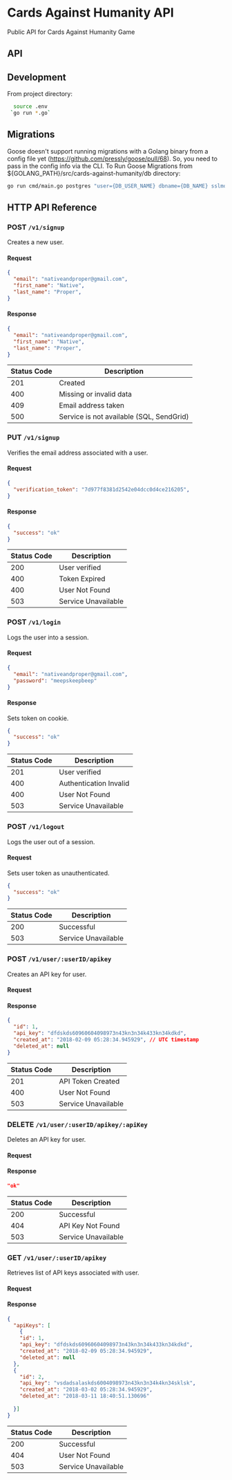 # Cards Against Humanity API
Public API for Cards Against Humanity Game

## API

## Development 

From project directory: 
```BASH
  source .env
 `go run *.go` 
 ```

## Migrations 
Goose doesn't support running migrations with a Golang binary from a config file yet (https://github.com/pressly/goose/pull/68). So, you need to pass in the config info via the CLI. To Run Goose Migrations from ${GOLANG_PATH}/src/cards-against-humanity/db directory:

```BASH 
go run cmd/main.go postgres "user={DB_USER_NAME} dbname={DB_NAME} sslmode=disable" up
```

## HTTP API Reference

### POST `/v1/signup`

Creates a new user.

#### Request

```json
{
  "email": "nativeandproper@gmail.com",
  "first_name": "Native",
  "last_name": "Proper",
}
```

#### Response

```json
{
  "email": "nativeandproper@gmail.com",
  "first_name": "Native",
  "last_name": "Proper",
}
```

| Status Code | Description                |
| ----------- | -------------------------- |
| 201         | Created                    |
| 400         | Missing or invalid data    |
| 409         | Email address taken        |
| 500         | Service is not available (SQL, SendGrid)   |

### PUT `/v1/signup`

Verifies the email address associated with a user.

#### Request

```json
{
  "verification_token": "7d977f8381d2542e04dcc0d4ce216205",
}
```

#### Response

```json
{
  "success": "ok"
}
```

| Status Code | Description                |
| ----------- | -------------------------- |
| 200         | User verified              |
| 400         | Token Expired              |
| 400         | User Not Found             |
| 503         | Service Unavailable        |


### POST `/v1/login`

Logs the user into a session. 

#### Request

```json
{
  "email": "nativeandproper@gmail.com",
  "password": "meepskeepbeep"
}
```
#### Response
Sets token on cookie.

```json
{
  "success": "ok"
}
```

| Status Code | Description                |
| ----------- | -------------------------- |
| 201         | User verified              |
| 400         | Authentication Invalid     |
| 400         | User Not Found             |
| 503         | Service Unavailable        |


### POST `/v1/logout`

Logs the user out of a session. 

#### Request

Sets user token as unauthenticated.

```json
{
  "success": "ok"
}
```

| Status Code | Description                |
| ----------- | -------------------------- |
| 200         | Successful                 |
| 503         | Service Unavailable        |


### POST `/v1/user/:userID/apikey`

Creates an API key for user. 

#### Request

#### Response

```json
{
  "id": 1, 
  "api_key": "dfdskds60960604098973n43kn3n34k433kn34kdkd",
  "created_at": "2018-02-09 05:28:34.945929", // UTC timestamp 
  "deleted_at": null
}
```

| Status Code | Description                |
| ----------- | -------------------------- |
| 201         | API Token Created          |
| 400         | User Not Found             |
| 503         | Service Unavailable        |

### DELETE `/v1/user/:userID/apikey/:apiKey`

Deletes an API key for user. 

#### Request

#### Response

```json
"ok"
```

| Status Code | Description                |
| ----------- | -------------------------- |
| 200         | Successful                 |
| 404         | API Key Not Found          |
| 503         | Service Unavailable        |


### GET `/v1/user/:userID/apikey`

Retrieves list of API keys associated with user. 

#### Request

#### Response

```json
{
  "apiKeys": [
    {
    "id": 1, 
    "api_key": "dfdskds60960604098973n43kn3n34k433kn34kdkd",
    "created_at": "2018-02-09 05:28:34.945929", 
    "deleted_at": null
  },
  {
    "id": 2, 
    "api_key": "vsdadsalaskds6004098973n43kn3n34k4kn34sklsk",
    "created_at": "2018-03-02 05:28:34.945929", 
    "deleted_at": "2018-03-11 18:40:51.130696"
  
  }]
}
```

| Status Code | Description                |
| ----------- | -------------------------- |
| 200         | Successful                 |
| 404         | User Not Found             |
| 503         | Service Unavailable        |